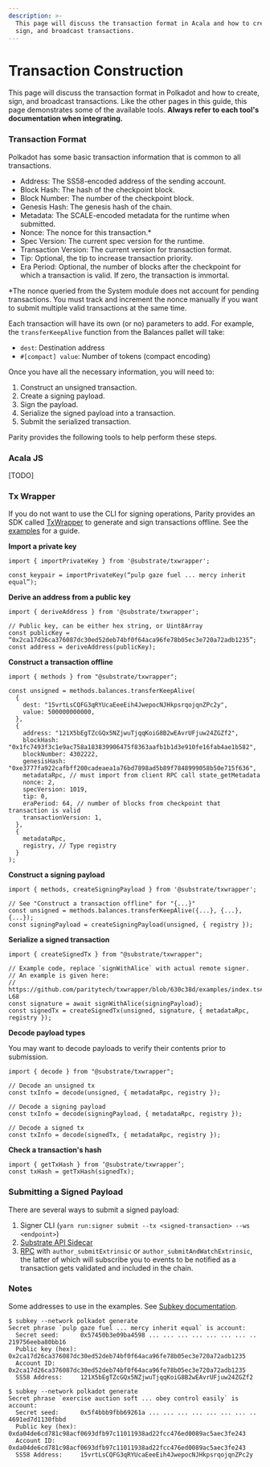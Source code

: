 ```yaml
---
description: >-
  This page will discuss the transaction format in Acala and how to create,
  sign, and broadcast transactions.
---
```


# Transaction Construction

This page will discuss the transaction format in Polkadot and how to create, sign, and broadcast transactions. Like the other pages in this guide, this page demonstrates some of the available tools. **Always refer to each tool's documentation when integrating.**

### Transaction Format

Polkadot has some basic transaction information that is common to all transactions.

* Address: The SS58-encoded address of the sending account.
* Block Hash: The hash of the checkpoint block.
* Block Number: The number of the checkpoint block.
* Genesis Hash: The genesis hash of the chain.
* Metadata: The SCALE-encoded metadata for the runtime when submitted.
* Nonce: The nonce for this transaction.\*
* Spec Version: The current spec version for the runtime.
* Transaction Version: The current version for transaction format.
* Tip: Optional, the tip to increase transaction priority.
* Era Period: Optional, the number of blocks after the checkpoint for which a transaction is valid. If zero, the transaction is immortal.

\*The nonce queried from the System module does not account for pending transactions. You must track and increment the nonce manually if you want to submit multiple valid transactions at the same time.

Each transaction will have its own \(or no\) parameters to add. For example, the `transferKeepAlive` function from the Balances pallet will take:

* `dest`: Destination address
* `#[compact] value`: Number of tokens \(compact encoding\)

Once you have all the necessary information, you will need to:

1. Construct an unsigned transaction.
2. Create a signing payload.
3. Sign the payload.
4. Serialize the signed payload into a transaction.
5. Submit the serialized transaction.

Parity provides the following tools to help perform these steps.

### Acala JS

\[TODO\]

### Tx Wrapper

If you do not want to use the CLI for signing operations, Parity provides an SDK called [TxWrapper](https://github.com/paritytech/txwrapper) to generate and sign transactions offline. See the [examples](https://github.com/paritytech/txwrapper/tree/master/examples) for a guide.

**Import a private key**

```text
import { importPrivateKey } from '@substrate/txwrapper';

const keypair = importPrivateKey(“pulp gaze fuel ... mercy inherit equal”);
```

**Derive an address from a public key**

```text
import { deriveAddress } from '@substrate/txwrapper';

// Public key, can be either hex string, or Uint8Array
const publicKey = “0x2ca17d26ca376087dc30ed52deb74bf0f64aca96fe78b05ec3e720a72adb1235”;
const address = deriveAddress(publicKey);
```

**Construct a transaction offline**

```text
import { methods } from "@substrate/txwrapper";

const unsigned = methods.balances.transferKeepAlive(
  {
    dest: "15vrtLsCQFG3qRYUcaEeeEih4JwepocNJHkpsrqojqnZPc2y",
    value: 500000000000,
  },
  {
    address: "121X5bEgTZcGQx5NZjwuTjqqKoiG8B2wEAvrUFjuw24ZGZf2",
    blockHash: "0x1fc7493f3c1e9ac758a183839906475f8363aafb1b1d3e910fe16fab4ae1b582",
    blockNumber: 4302222,
    genesisHash: "0xe3777fa922cafbff200cadeaea1a76bd7898ad5b89f7848999058b50e715f636",
    metadataRpc, // must import from client RPC call state_getMetadata
    nonce: 2,
    specVersion: 1019,
    tip: 0,
    eraPeriod: 64, // number of blocks from checkpoint that transaction is valid
    transactionVersion: 1,
  },
  {
    metadataRpc,
    registry, // Type registry
  }
);
```

**Construct a signing payload**

```text
import { methods, createSigningPayload } from '@substrate/txwrapper';

// See "Construct a transaction offline" for "{...}"
const unsigned = methods.balances.transferKeepAlive({...}, {...}, {...});
const signingPayload = createSigningPayload(unsigned, { registry });
```

**Serialize a signed transaction**

```text
import { createSignedTx } from "@substrate/txwrapper";

// Example code, replace `signWithAlice` with actual remote signer.
// An example is given here:
// https://github.com/paritytech/txwrapper/blob/630c38d/examples/index.ts#L50-L68
const signature = await signWithAlice(signingPayload);
const signedTx = createSignedTx(unsigned, signature, { metadataRpc, registry });
```

**Decode payload types**

You may want to decode payloads to verify their contents prior to submission.

```text
import { decode } from "@substrate/txwrapper";

// Decode an unsigned tx
const txInfo = decode(unsigned, { metadataRpc, registry });

// Decode a signing payload
const txInfo = decode(signingPayload, { metadataRpc, registry });

// Decode a signed tx
const txInfo = decode(signedTx, { metadataRpc, registry });
```

**Check a transaction's hash**

```text
import { getTxHash } from ‘@substrate/txwrapper’;
const txHash = getTxHash(signedTx);
```

### Submitting a Signed Payload

There are several ways to submit a signed payload:

1. Signer CLI \(`yarn run:signer submit --tx <signed-transaction> --ws <endpoint>`\)
2. [Substrate API Sidecar](https://wiki.polkadot.network/docs/en/build-node-interaction#substrate-api-sidecar)
3. [RPC](https://wiki.polkadot.network/docs/en/build-node-interaction#polkadot-rpc) with `author_submitExtrinsic` or `author_submitAndWatchExtrinsic`, the latter of which will subscribe you to events to be notified as a transaction gets validated and included in the chain.

### Notes

Some addresses to use in the examples. See [Subkey documentation](https://substrate.dev/docs/en/knowledgebase/integrate/subkey).

```text
$ subkey --network polkadot generate
Secret phrase `pulp gaze fuel ... mercy inherit equal` is account:
  Secret seed:      0x57450b3e09ba4598 ... ... ... ... ... ... ... .. 219756eeba80bb16
  Public key (hex): 0x2ca17d26ca376087dc30ed52deb74bf0f64aca96fe78b05ec3e720a72adb1235
  Account ID:       0x2ca17d26ca376087dc30ed52deb74bf0f64aca96fe78b05ec3e720a72adb1235
  SS58 Address:     121X5bEgTZcGQx5NZjwuTjqqKoiG8B2wEAvrUFjuw24ZGZf2

$ subkey --network polkadot generate
Secret phrase `exercise auction soft ... obey control easily` is account:
  Secret seed:      0x5f4bbb9fbb69261a ... ... ... ... ... ... ... .. 4691ed7d1130fbbd
  Public key (hex): 0xda04de6cd781c98acf0693dfb97c11011938ad22fcc476ed0089ac5aec3fe243
  Account ID:       0xda04de6cd781c98acf0693dfb97c11011938ad22fcc476ed0089ac5aec3fe243
  SS58 Address:     15vrtLsCQFG3qRYUcaEeeEih4JwepocNJHkpsrqojqnZPc2y
```

